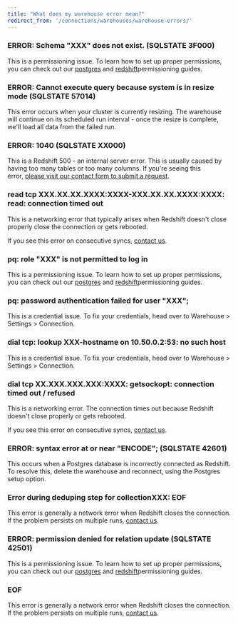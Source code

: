 ```yaml
---
title: "What does my warehouse error mean?"
redirect_from: '/connections/warehouses/warehouse-errors/'
---
```


### ERROR: Schema "XXX" does not exist. (SQLSTATE 3F000)

This is a permissioning issue. To learn how to set up proper permissions, you can check out our [postgres](/docs/warehouses/postgres/#permissioning-segment-to-rds) and [redshift](/docs/warehouses/redshift/#permissioning-segment-to-redshift)permissioning guides.

### ERROR: Cannot execute query because system is in resize mode (SQLSTATE 57014)

This error occurs when your cluster is currently resizing. The warehouse will continue on its scheduled run interval - once the resize is complete, we'll load all data from the failed run.

### ERROR: 1040 (SQLSTATE XX000)

This is a Redshift 500 - an internal server error. This is usually caused by having too many tables or too many columns. If you're seeing this error, [please visit our contact form to submit a request](/contact/support).

### read tcp XXX.XX.XX.XXXX:XXXX-XXX.XX.XX.XXXX:XXXX: read: connection timed out

This is a networking error that typically arises when Redshift doesn't close properly close the connection or gets rebooted.

If you see this error on consecutive syncs, [contact us](/contact).

### pq: role "XXX" is not permitted to log in

This is a permissioning issue. To learn how to set up proper permissions, you can check out our [postgres](/docs/warehouses/postgres/#permissioning-segment-to-rds) and [redshift](/docs/warehouses/redshift/#permissioning-segment-to-redshift)permissioning guides.

### pq: password authentication failed for user "XXX";

This is a credential issue. To fix your credentials, head over to Warehouse > Settings > Connection.

### dial tcp: lookup XXX-hostname on 10.50.0.2:53: no such host

This is a credential issue. To fix your credentials, head over to Warehouse > Settings > Connection.

### dial tcp XX.XXX.XXX.XXX:XXXX: getsockopt: connection timed out / refused

This is a networking error. The connection times out because Redshift doesn't close properly or gets rebooted.

If you see this error on consecutive syncs, [contact us](https://segment.com/help/contact/).

### ERROR: syntax error at or near "ENCODE"; (SQLSTATE 42601)

This occurs when a Postgres database is incorrectly connected as Redshift. To resolve this, delete the warehouse and reconnect, using the Postgres setup option.

### Error during deduping step for collectionXXX: EOF

This error is generally a network error when Redshift closes the connection. If the problem persists on multiple runs, [contact us](https://segment.com/help/contact/).

### ERROR: permission denied for relation update (SQLSTATE 42501)

This is a permissioning issue. To learn how to set up proper permissions, you can check out our [postgres](/docs/warehouses/postgres/#permissioning-segment-to-rds) and [redshift](/docs/warehouses/redshift/#permissioning-segment-to-redshift)permissioning guides.

### EOF

This error is generally a network error when Redshift closes the connection. If the problem persists on multiple runs, [contact us](/contact).
